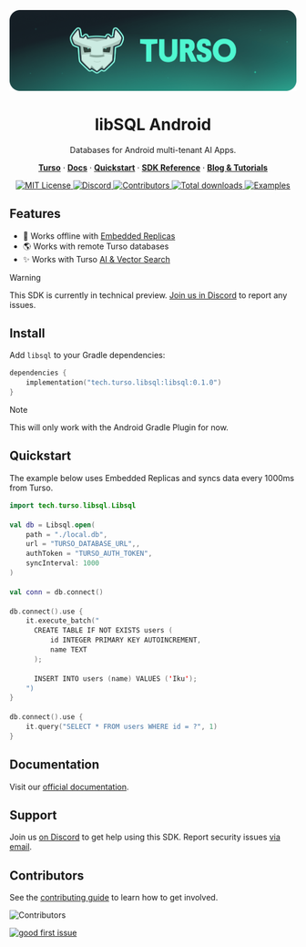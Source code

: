 <p align="center">
  <a href="https://tur.so/turso-android">
    <picture>
      <img src="/.github/cover.png" alt="libSQL Android" />
    </picture>
  </a>
  <h1 align="center">libSQL Android</h1>
</p>

<p align="center">
  Databases for Android multi-tenant AI Apps.
</p>

<p align="center">
  <a href="https://tur.so/turso-android"><strong>Turso</strong></a> ·
  <a href="https://docs.turso.tech"><strong>Docs</strong></a> ·
  <a href="https://docs.turso.tech/sdk/kotlin/quickstart"><strong>Quickstart</strong></a> ·
  <a href="https://docs.turso.tech/sdk/kotlin/reference"><strong>SDK Reference</strong></a> ·
  <a href="https://turso.tech/blog"><strong>Blog &amp; Tutorials</strong></a>
</p>

<p align="center">
  <a href="LICENSE">
    <picture>
      <img src="https://img.shields.io/github/license/tursodatabase/libsql-android?color=0F624B" alt="MIT License" />
    </picture>
  </a>
  <a href="https://tur.so/discord-android">
    <picture>
      <img src="https://img.shields.io/discord/933071162680958986?color=0F624B" alt="Discord" />
    </picture>
  </a>
  <a href="#contributors">
    <picture>
      <img src="https://img.shields.io/github/contributors/tursodatabase/libsql-android?color=0F624B" alt="Contributors" />
    </picture>
  </a>
  <a href="https://packagist.org/packages/turso/libsql">
    <picture>
      <img src="https://img.shields.io/packagist/dt/turso/libsql?color=0F624B" alt="Total downloads" />
    </picture>
  </a>
  <a href="/examples">
    <picture>
      <img src="https://img.shields.io/badge/browse-examples-0F624B" alt="Examples" />
    </picture>
  </a>
</p>

## Features

- 🔌 Works offline with [Embedded Replicas](https://docs.turso.tech/features/embedded-replicas/introduction)
- 🌎 Works with remote Turso databases
- ✨ Works with Turso [AI & Vector Search](https://docs.turso.tech/features/ai-and-embeddings)

> [!WARNING]
> This SDK is currently in technical preview. <a href="https://tur.so/discord-android">Join us in Discord</a> to report any issues.

## Install

Add `libsql` to your Gradle dependencies:

```kotlin
dependencies {
    implementation("tech.turso.libsql:libsql:0.1.0")
}
```

> [!NOTE]
> This will only work with the Android Gradle Plugin for now.

## Quickstart

The example below uses Embedded Replicas and syncs data every 1000ms from Turso.

```kotlin
import tech.turso.libsql.Libsql

val db = Libsql.open(
    path = "./local.db",
    url = "TURSO_DATABASE_URL",,
    authToken = "TURSO_AUTH_TOKEN",
    syncInterval: 1000
)

val conn = db.connect()

db.connect().use {
    it.execute_batch("
      CREATE TABLE IF NOT EXISTS users (
          id INTEGER PRIMARY KEY AUTOINCREMENT,
          name TEXT
      );

      INSERT INTO users (name) VALUES ('Iku');
    ")
}

db.connect().use {
    it.query("SELECT * FROM users WHERE id = ?", 1)
}
```

## Documentation

Visit our [official documentation](https://docs.turso.tech/sdk/kotlin).

## Support

Join us [on Discord](https://tur.so/discord-android) to get help using this SDK. Report security issues [via email](mailto:security@turso.tech).

## Contributors

See the [contributing guide](CONTRIBUTING.md) to learn how to get involved.

![Contributors](https://contrib.nn.ci/api?repo=tursodatabase/libsql-android)

<a href="https://github.com/tursodatabase/libsql-android/issues?q=is%3Aopen+is%3Aissue+label%3A%22good+first+issue%22">
  <picture>
    <img src="https://img.shields.io/github/issues-search/tursodatabase/libsql-android?label=good%20first%20issue&query=label%3A%22good%20first%20issue%22%20&color=0F624B" alt="good first issue" />
  </picture>
</a>
